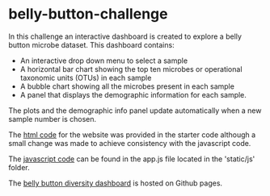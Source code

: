 # belly-button-challenge

In this challenge an interactive dashboard is created to explore a belly button microbe dataset. 
This dashboard contains:
- An interactive drop down menu to select a sample
- A horizontal bar chart showing the top ten microbes or operational taxonomic units (OTUs) in each sample
- A bubble chart showing all the microbes present in each sample
- A panel that displays the demographic information for each sample.  

The plots and the demographic info panel update automatically when a new sample number is chosen.

The [html code](https://github.com/chelseapickett/belly-button-challenge/blob/main/index.html) for the website was provided in the starter code although a small change was made to achieve consistency with the javascript code. 

The [javascript code](https://github.com/chelseapickett/belly-button-challenge/blob/main/static/js/app.js) can be found in the app.js file located in the 'static/js' folder. 

The [belly button diversity dashboard](https://chelseapickett.github.io/belly-button-challenge/) is hosted on Github pages.
